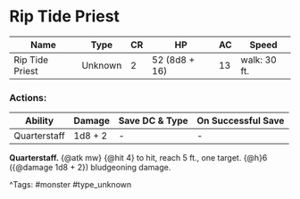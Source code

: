 # Rip Tide Priest

| Name | Type | CR | HP | AC | Speed |
|------|------|----|----|----|-------|
| Rip Tide Priest | Unknown | 2 | 52 (8d8 + 16) | 13 | walk: 30 ft. |

### Actions:

| Ability | Damage | Save DC & Type | On Successful Save |
|---------|--------|----------------|--------------------|
| Quarterstaff | 1d8 + 2 | - | - |


**Quarterstaff.** {@atk mw} {@hit 4} to hit, reach 5 ft., one target. {@h}6 ({@damage 1d8 + 2}) bludgeoning damage.

^Tags: #monster #type_unknown